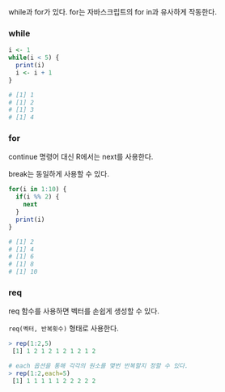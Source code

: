 while과 for가 있다. for는 자바스크립트의 for in과 유사하게 작동한다.

### while

```r
i <- 1
while(i < 5) {
  print(i)
  i <- i + 1
}

# [1] 1
# [1] 2
# [1] 3
# [1] 4
```

### for

continue 명령어 대신 R에서는 next를 사용한다.

break는 동일하게 사용할 수 있다.

```r
for(i in 1:10) {
  if(i %% 2) {
    next
  }
  print(i)
}

# [1] 2
# [1] 4
# [1] 6
# [1] 8
# [1] 10
```

### req

req 함수를 사용하면 벡터를 손쉽게 생성할 수 있다.

`req(벡터, 반복횟수)` 형태로 사용한다.

```r
> rep(1:2,5)
 [1] 1 2 1 2 1 2 1 2 1 2

# each 옵션을 통해 각각의 원소를 몇번 반복할지 정할 수 있다.
> rep(1:2,each=5)
 [1] 1 1 1 1 1 2 2 2 2 2
```